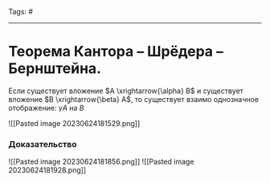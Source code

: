 Tags: #

---
# Теорема Кантора – Шрёдера – Бернштейна.

Если существует вложение $A \xrightarrow{\alpha} B$ и существует вложение $B \xrightarrow{\beta} A$, то существует взаимо однозначное отображение: $\gamma  A$ на $B$

![[Pasted image 20230624181529.png]]

### Доказательство
![[Pasted image 20230624181856.png]]
![[Pasted image 20230624181928.png]]
